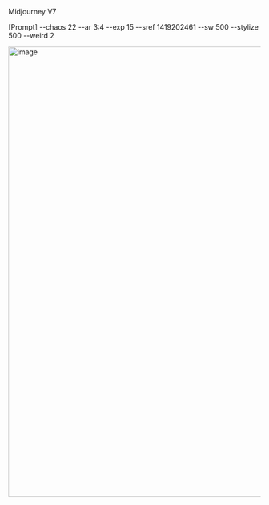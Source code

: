 
Midjourney V7

[Prompt] --chaos 22 --ar 3:4 --exp 15 --sref 1419202461 --sw 500 --stylize 500 --weird 2

<img width="900" height="900" alt="image" src="https://github.com/user-attachments/assets/4e882b52-b06e-47e7-abab-d068f469c67e" />


